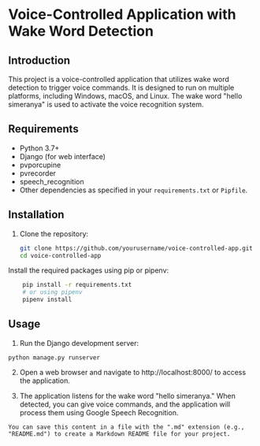 # Voice-Controlled Application with Wake Word Detection

## Introduction

This project is a voice-controlled application that utilizes wake word detection to trigger voice commands. It is designed to run on multiple platforms, including Windows, macOS, and Linux. The wake word "hello simeranya" is used to activate the voice recognition system.

## Requirements

- Python 3.7+
- Django (for web interface)
- pvporcupine
- pvrecorder
- speech_recognition
- Other dependencies as specified in your `requirements.txt` or `Pipfile`.

## Installation

1. Clone the repository:

   ```bash
   git clone https://github.com/yourusername/voice-controlled-app.git
   cd voice-controlled-app

Install the required packages using pip or pipenv:
```bash
    pip install -r requirements.txt
    # or using pipenv
    pipenv install
```



## Usage
1. Run the Django development server:

````
python manage.py runserver
````

2. Open a web browser and navigate to http://localhost:8000/ to access the application.


3. The application listens for the wake word "hello simeranya." When detected, you can give voice commands, and the application will process them using Google Speech Recognition.


```
You can save this content in a file with the ".md" extension (e.g., "README.md") to create a Markdown README file for your project.
```